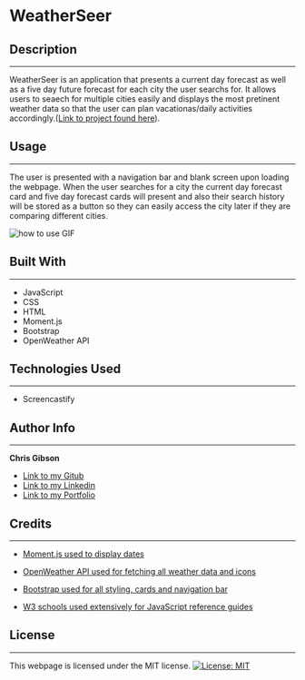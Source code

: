 # WeatherSeer

## Description

---

WeatherSeer is an application that presents a current day forecast as well as a five day future forecast for each city the user searchs for. It allows users to seaech for multiple cities easily and displays the most pretinent weather data so that the user can plan vacationas/daily activities accordingly.([Link to project found here](https://chrischarlesgibson.github.io/work-day-scheduler/)).

## Usage

---

The user is presented with a navigation bar and blank screen upon loading the webpage. When the user searches for a city the current day forecast card and five day forecast cards will present and also their search history will be stored as a button so they can easily access the city later if they are comparing different cities.

![how to use GIF](./Assets/Work%20Day%20Scheduler%20GIF.gif)

## Built With

---

- JavaScript
- CSS
- HTML
- Moment.js
- Bootstrap
- OpenWeather API

## Technologies Used

---

- Screencastify

## Author Info

---

**Chris Gibson**

- [Link to my Gitub](https://github.com/chrischarlesgibson)
- [Link to my Linkedin](https://www.linkedin.com/in/chris-gibson-415909250/)
- [Link to my Portfolio](https://chrischarlesgibson.github.io/Chris-Gibson-project-portfolio/)

## Credits

---

- [Moment.js used to display dates](https://momentjs.com/)

- [OpenWeather API used for fetching all weather data and icons](https://openweathermap.org/forecast5)

- [Bootstrap used for all styling, cards and navigation bar](https://getbootstrap.com/docs/4.6)

- [W3 schools used extensively for JavaScript reference guides](https://www.w3schools.com/)

## License

---

This webpage is licensed under the MIT license.
[![License: MIT](https://img.shields.io/badge/License-MIT-yellow.svg)](https://opensource.org/licenses/MIT)

